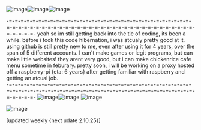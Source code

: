 ![image](https://github.com/user-attachments/assets/1b667fd3-224e-41b8-afd9-4ceb2d6eae4c)![image](https://github.com/user-attachments/assets/77e10af4-6141-4d02-b6db-705a630177ff)![image](https://github.com/user-attachments/assets/e49127b7-6bb1-480e-9ad0-e8ab24bfaf03)




-=-=-=-=-=-=-=-=-=-=-=-=-=-=-=-=-=-=-=-=-=-=-=-=-=-=-=-=-=-=-=-=-=-=-=-=-=-=-=-=-=-=-=-=-=-=-=-=-=-=-=-=-=-=-=-=-=-=-=-=-=-=-=-=-=-=-=-=-
yeah so im still getting back into the tie of coding, its been a while. before i took this code hibernation, i was atcualy pretty good at it. using github is still pretty new to me, even after using it for 4 years, over the span of 5 different accounts. I can't make games or legit programs, but  can make little websites! they arent very good, but i can make chickenrice cafe menu sometime in feburary. pretty soon, i will be working on a proxy hosted off a raspberry-pi {eta: 6 years} after getting familiar with raspberry and getting an atcual job.
<br>
-=-=-=-=-=-=-=-=-=-=-=-=-=-=-=-=-=-=-=-=-=-=-=-=-=-=-=-=-=-=-=-=-=-=-=-=-=-=-=-=-=-=-=-=-=-=-=-=-=-=-=-=-=-=-=-=-=-=-=-=-=-=-=-=-=-=-=-=-
![image](https://github.com/user-attachments/assets/b9093b51-0be1-4174-9884-f1328ef879d4)![image](https://github.com/user-attachments/assets/d7e03c6c-aa08-47bc-bd49-a446b8caa1c9)
![image](https://github.com/user-attachments/assets/9637ddb4-8257-4e2a-84c5-f2c5a508281f)



![image](https://github.com/user-attachments/assets/bebcfa58-bd76-43aa-84ef-8fd83b728c4e)


[updated weekly {next udate 2.10.25}]

